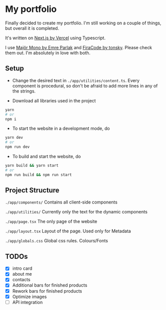 # My portfolio
Finally decided to create my portfolio.
I'm still working on a couple of things, but overall it is completed.

It's written on [Next.js by Vercel](https://nextjs.org/) using Typescript.

I use [Majör Mono by Emre Parlak](https://www.emreparlak.com/major/) and [FiraCode by tonsky](https://github.com/tonsky/FiraCode). Please check them out. I'm absolutely in love with both.

## Setup

- Change the desired text in `./app/utilities/content.ts`. Every component is procedural, so don't be afraid to add more lines in any of the strings.

- Download all libraries used in the project
```bash
yarn
# or
npm i
```

- To start the website in a development mode, do
```bash
yarn dev
# or
npm run dev
```

- To build and start the website, do
```bash
yarn build && yarn start
# or
npm run build && npm run start
```

## Project Structure
`./app/components/`
Contains all client-side components

`./app/utilities/`
Currently only the text for the dynamic components

`./app/page.tsx`
The only page of the website

`./app/layout.tsx`
Layout of the page. Used only for Metadata

`./app/globals.css`
Global css rules. Colours/Fonts

## TODOs
- [x] intro card
- [x] about me
- [x] contacts
- [x] Additional bars for finished products
- [x] Rework bars for finished products
- [x] Optimize images
- [ ] API integration
